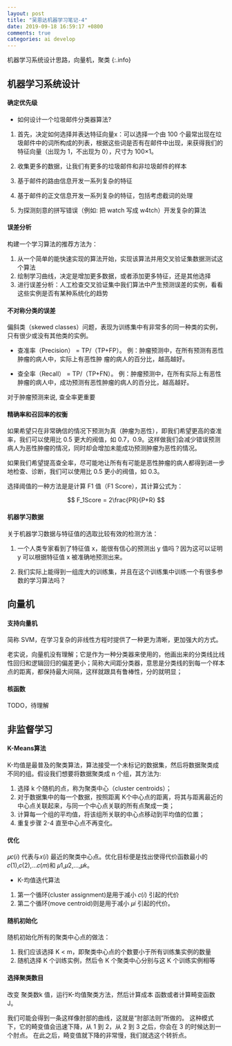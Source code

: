 ```yaml
---
layout: post
title: "吴恩达机器学习笔记-4"
date: 2019-09-18 16:59:17 +0800
comments: true
categories: ai develop
---
```


机器学习系统设计思路，向量机，聚类
{:.info}

<!-- more -->

## 机器学习系统设计

#### 确定优先级

* 如何设计一个垃圾邮件分类器算法?

1. 首先，决定如何选择并表达特征向量x：可以选择一个由 100 个最常出现在垃圾邮件中的词所构成的列表，根据这些词是否有在邮件中出现，来获得我们的特征向量（出现为 1，不出现为 0），尺寸为 100×1。

2. 收集更多的数据，让我们有更多的垃圾邮件和非垃圾邮件的样本
3. 基于邮件的路由信息开发一系列复杂的特征
4. 基于邮件的正文信息开发一系列复杂的特征，包括考虑截词的处理
5. 为探测刻意的拼写错误（例如: 把 watch 写成 w4tch）开发复杂的算法


#### 误差分析

构建一个学习算法的推荐方法为：

1. 从一个简单的能快速实现的算法开始，实现该算法并用交叉验证集数据测试这个算法
2. 绘制学习曲线，决定是增加更多数据，或者添加更多特征，还是其他选择
3. 进行误差分析：人工检查交叉验证集中我们算法中产生预测误差的实例，看看这些实例是否有某种系统化的趋势

#### 不对称分类的误差

偏斜类（skewed classes）问题，表现为训练集中有非常多的同一种类的实例，只有很少或没有其他类的实例。

* 查准率（Precision） = TP/（TP+FP）。
例：肿瘤预测中，在所有预测有恶性肿瘤的病人中，实际上有恶性肿 瘤的病人的百分比，越高越好。

* 查全率（Recall） = TP/（TP+FN）。
例：肿瘤预测中，在所有实际上有恶性肿瘤的病人中，成功预测有恶性肿瘤的病人的百分比，越高越好。


对于肿瘤预测来说, 查全率更重要

#### 精确率和召回率的权衡

如果希望只在非常确信的情况下预测为真（肿瘤为恶性），即我们希望更高的查准率，我们可以使用比 0.5 更大的阀值，如 0.7，0.9。这样做我们会减少错误预测病人为恶性肿瘤的情况，同时却会增加未能成功预测肿瘤为恶性的情况。

如果我们希望提高查全率，尽可能地让所有有可能是恶性肿瘤的病人都得到进一步地检查、诊断，我们可以使用比 0.5 更小的阀值，如 0.3。

选择阈值的一种方法是是计算 F1 值（F1 Score），其计算公式为：

$$
F_1Score = 2\frac{PR}{P+R}
$$


#### 机器学习数据

关于机器学习数据与特征值的选取比较有效的检测方法：

1. 一个人类专家看到了特征值 x，能很有信心的预测出 y 值吗？因为这可以证明 y 可以根据特征值 x 被准确地预测出来。

2. 我们实际上能得到一组庞大的训练集，并且在这个训练集中训练一个有很多参数的学习算法吗？

## 向量机


#### 支持向量机

简称 SVM，在学习复杂的非线性方程时提供了一种更为清晰，更加强大的方式。

老实说，向量机没有理解；它是作为一种分类器来使用的，他画出来的分类线比线性回归和逻辑回归的偏差更小；简称大间距分类器，意思是分类线的到每一个样本点的距离，都保持最大间隔，这样就跟具有鲁棒性，分的就明显；

#### 核函数

TODO，待理解


## 非监督学习

#### K-Means算法

K-均值是最普及的聚类算法，算法接受一个未标记的数据集，然后将数据聚类成不同的组。假设我们想要将数据聚类成 n 个组，其方法为:

1. 选择 k 个随机的点，称为聚类中心（cluster centroids）；
2. 对于数据集中的每一个数据，按照距离 K个中心点的距离，将其与距离最近的中心点关联起来，与同一个中心点关联的所有点聚成一类；
3. 计算每一个组的平均值，将该组所关联的中心点移动到平均值的位置；
4. 重复步骤 2-4 直至中心点不再变化。

#### 优化

𝜇𝑐(𝑖) 代表与𝑥(𝑖) 最近的聚类中心点。优化目标便是找出使得代价函数最小的𝑐(1),𝑐(2),...𝑐(𝑚)和 𝜇1,𝜇2,...,𝜇𝑘。

* K-均值迭代算法

1. 第一个循环(cluster assignment)是用于减小 𝑐(𝑖) 引起的代价
2. 第二个循环(move centroid)则是用于减小 𝜇𝑖 引起的代价。


#### 随机初始化

随机初始化所有的聚类中心点的做法：

1. 我们应该选择 K < m，即聚类中心点的个数要小于所有训练集实例的数量
2. 随机选择 K 个训练实例，然后令 K 个聚类中心分别与这 K 个训练实例相等


#### 选择聚类数目

改变 聚类数k 值，运行K-均值聚类方法，然后计算成本 函数或者计算畸变函数 J。

我们可能会得到一条这样像肘部的曲线，这就是“肘部法则”所做的。
这种模式下，它的畸变值会迅速下降，从 1 到 2，从 2 到 3 之后，你会在 3 的时候达到一个肘点。
在此之后，畸变值就下降的非常慢，我们就选这个转折点。
